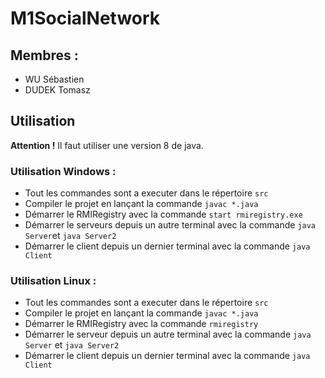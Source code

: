 # M1SocialNetwork

## Membres :

* WU Sébastien
* DUDEK Tomasz

## Utilisation

**Attention !**  Il faut utiliser une version 8 de java.

### Utilisation Windows :

* Tout les commandes sont a executer dans le répertoire `src`
* Compiler le projet en lançant la commande `javac *.java`
* Démarrer le RMIRegistry avec la commande `start rmiregistry.exe`
* Démarrer le serveurs depuis un autre terminal avec la commande `java Server`et `java Server2`
* Démarrer le client depuis un dernier terminal avec la commande `java Client`

### Utilisation Linux :

* Tout les commandes sont a executer dans le répertoire `src`
* Compiler le projet en lançant la commande `javac *.java`
* Démarrer le RMIRegistry avec la commande `rmiregistry`
* Démarrer le serveur depuis un autre terminal avec la commande `java Server` et `java Server2`
* Démarrer le client depuis un dernier terminal avec la commande `java Client`
